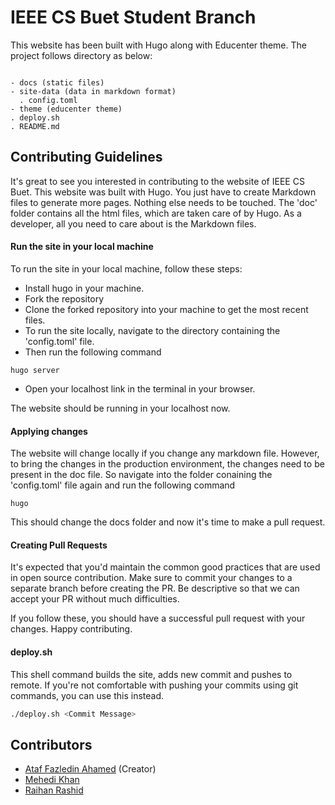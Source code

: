 # IEEE CS Buet Student Branch

This website has been built with Hugo along with Educenter theme. The project follows directory as below:

```

- docs (static files)
- site-data (data in markdown format)
  . config.toml
- theme (educenter theme)
. deploy.sh
. README.md

```


## Contributing Guidelines

It's great to see you interested in contributing to the website of IEEE CS Buet. This website was built with Hugo. You just have to create Markdown files to generate more pages. Nothing else needs to be touched. The 'doc' folder contains all the html files, which are taken care of by Hugo. As a developer, all you need to care about is the Markdown files.

#### Run the site in your local machine
To run the site in your local machine, follow these steps:

- Install hugo in your machine.
- Fork the repository
- Clone the forked repository into your machine to get the most recent files.
- To run the site locally, navigate to the directory containing the 'config.toml' file.
- Then run the following command
```
hugo server
```
- Open your localhost link in the terminal in your browser.

The website should be running in your localhost now.

#### Applying changes
The website will change locally if you change any markdown file. However, to bring the changes in the production environment,
the changes need to be present in the doc file. So navigate into the folder conaining the 'config.toml' file again and run the following command
```
hugo
```

This should change the docs folder and now it's time to make a pull request.

#### Creating Pull Requests
It's expected that you'd maintain the common good practices that are used in open source contribution.
Make sure to commit your changes to a separate branch before creating the PR. Be descriptive so that we can accept your
PR without much difficulties. 

If you follow these, you should have a successful pull request with your changes. Happy contributing.

#### deploy.sh
This shell command builds the site, adds new commit and pushes to remote. If you're not comfortable with pushing your commits
using git commands, you can use this instead.

```sh
./deploy.sh <Commit Message>
```

## Contributors
- [Ataf Fazledin Ahamed](https://github.com/fazledyn) (Creator)
- [Mehedi Khan](https://github.com/mehedikhan72)
- [Raihan Rashid](https://github.com/raihanrsd)

